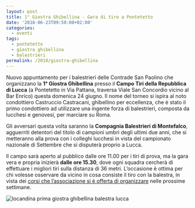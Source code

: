 ```yaml
---
layout: post
title: 1° Giostra Ghibellina - Gara di tiro a Pontetetto
date: '2018-06-23T09:50:00+02:00'
categories:
  - eventi
tags:
  - pontetetto
  - giostra ghibellina
  - balestrieri
permalink: /2018/giostra-ghibellina
---
```


Nuovo appuntamento per i balestrieri delle Contrade San Paolino che organizzano
la **1° Giostra Ghibellina** presso il **Campo Tiri della Repubblica di Lucca**
(a Pontetetto in Via Pattana, traversa Viale San Concordio vicino al Bar Enrico)
questa domenica 24 giugno. Il nome del torneo si ispira al noto condottiero
Castruccio Castracani, ghibellino per eccellenza, che è stato il primo
condottiero ad utilizzare una ingente forza di balestrieri, composta da lucchesi
e genovesi, per marciare su Roma.

<!-- more -->

Gli avversari questa volta saranno la **Compagnia Balestrieri di Montefalco**,
agguerriti detentori del titolo di campioni umbri degli ultimi due anni, che si
metteranno alla prova con i colleghi lucchesi in vista del campionato nazionale
di Settembre che si disputerà proprio a Lucca.

Il campo sarà aperto al pubblico dalle ore 11.00 per i tiri di prova, ma la gara
vera e propria inizierà **dalle ore 15.30**, dove ogni squadra cercherà di
effettuare i migliori tiri sulla distanza di 36 metri. L’occasione è ottima per
chi volesse osservare da vicino in cosa consiste il tiro con la balestra, in
vista dei [corsi che l’associazione si è offerta di
organizzare](https://consanpaolino.org/corsi-lucca) nelle prossime settimane.

![locandina prima giostra ghibellina balestra
lucca](/assets/images/2018/giostra-ghibellina/manifesto.jpg)
